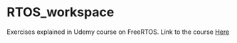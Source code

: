 # RTOS_workspace

Exercises explained in Udemy course on FreeRTOS.
Link to the course [Here](https://www.udemy.com/course/mastering-rtos-hands-on-with-freertos-arduino-and-stm32fx/)
